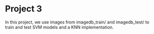 # Project 3

In this project, we use images from imagedb_train/ and imagedb_test/ to train and test SVM models and a KNN implementation.
